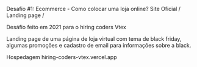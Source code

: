 Desafio #1: Ecommerce - Como colocar uma loja online? Site Oficial / Landing page / 

Desáfio feito em 2021 para o hiring coders Vtex

Landing page de uma página de loja virtual com tema de black friday, algumas promoções e cadastro de email para informações sobre a black.

Hospedagem hiring-coders-vtex.vercel.app
